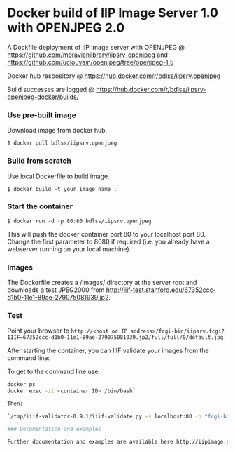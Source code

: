 Docker build of IIP Image Server 1.0 with OPENJPEG 2.0
==============================================

A Dockfile deployment of IIP image server with OPENJPEG @ https://github.com/moravianlibrary/iipsrv-openjpeg and https://github.com/uclouvain/openjpeg/tree/openjpeg-1.5

Docker hub respository @ https://hub.docker.com/r/bdlss/iipsrv.openjpeg

Build successes are logged @ https://hub.docker.com/r/bdlss/iipsrv-openjpeg-docker/builds/

### Use  pre-built image
Download image from docker hub.

    $ docker pull bdlss/iipsrv.openjpeg

### Build from scratch
Use local Dockerfile to build image.

    $ docker build -t your_image_name .

### Start the container

    $ docker run -d -p 80:80 bdlss/iipsrv.openjpeg

This will push the docker container port 80 to your localhost port 80. Change the first parameter to 8080 if required (i.e. you already have a webserver running on your local machine).

### Images

The Dockerfile creates a /images/ directory at the server root and downloads a test JPEG2000 from http://iiif-test.stanford.edu/67352ccc-d1b0-11e1-89ae-279075081939.jp2.

### Test

Point your browser to `http://<host or IP address>/fcgi-bin/iipsrv.fcgi?IIIF=67352ccc-d1b0-11e1-89ae-279075081939.jp2/full/full/0/default.jpg`

After starting the container, you can IIIF validate your images from the command line:

To get to the command line use:

```bash
docker ps
docker exec -it <container ID> /bin/bash`

Then:

`/tmp/iiif-validator-0.9.1/iiif-validate.py -s localhost:80 -p "fcgi-bin/iipsrv.fcgi?IIIF=" -i var/www/localhost/images/67352ccc-d1b0-11e1-89ae-279075081939.jp2 --version=2.0 -v` 

### Documentation and examples

Further documentation and examples are available here http://iipimage.sourceforge.net/.
